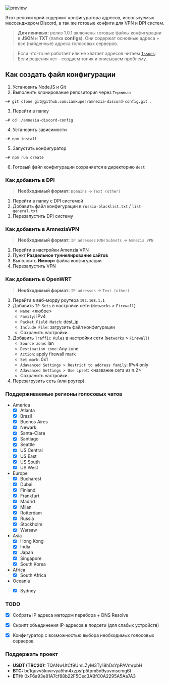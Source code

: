 ![preview](https://github.com/iamkuper/amnezia-discord-config/raw/main/preview.png)


Этот репозиторий содержит конфигуратора адресов, используемых мессенджером Discord, а так же готовые конфиги для VPN и DPI систем. 

> **Для ленивых:** релиз 1.0.1 включены готовые файлы конфигурации в **JSON** и **TXT** (папка **configs**). Они содержат основные адреса + все (найденные) адреса голосовых серверов.

> Если что-то не работает или не хватает адресов читаем [`Issues`](https://github.com/iamkuper/amnezia-discord-config/issues). Если решения нет - создаем топик и описываем проблему.


## Как создать файл конфигурации

1. Установить NodeJS и Git
2. Выполнить клонирование репозитория через `Терминал`
```console
~# git clone git@github.com:iamkuper/amnezia-discord-config.git .
```
3. Перейти в папку
```console
~# cd ./amnezia-discord-config
```
4. Установить зависимости
```console
~# npm install
```
5. Запустить конфигуратор
```console
~# npm run create
```
6. Готовый файл конфигурации сохраняется в директорию `dest`


### Как добавить в DPI
 > **Необходимый формат:** `Domains` -> `Text (other)`
1. Перейти в папку c DPI системой
2. Добавить файл конфигурации в `russia-blacklist.txt` / `list-general.txt`
3. Перезапустить DPI систему

### Как добавить в AmneziaVPN
 > **Необходимый формат:** `IP adresses` или `Subnets` -> `Amnezia VPN`
1. Перейти в настройки Amenzia VPN
2. Пункт **Раздельное туннелирование сайтов**
3. Выполнить **Импорт** файла конфигурации
4. Перезапустить VPN

### Как добавить в OpenWRT
  > **Необходимый формат:** `IP adresses` -> `Text (other)`

1. Перейти в веб-морду роутера `192.168.1.1`
2. Добавить `IP Sets` в настройки сети (`Networks` > `Firewall`)
	- `Name`: <любое>
	- `Family`: IPv4
	- `Packet Field Match`: dest_ip
	- `Include File`: загрузить файл конфигурации
	- Сохранить настройки.
3. Добавить `Traffic Rules` в настройки сети (`Networks` > `Firewall`)
	- `Source zone`: lan
	- `Destination zone`: Any zone
	- `Action`: apply firewall mark
	- `Set mark`: 0x1
	- `Adavanced Settings > Restrict to address family`: IPv4 only
	- `Adavanced Settings > Use ipset`: <название сета из п.2>
	- Сохранить настройки.
4. Перезагрузить сеть (или роутер).

### Поддерживаемые регионы голосовых чатов

- America
	- [x] Atlanta
	- [x] Brazil
	- [x] Buenos Aires
	- [x] Newark
	- [x] Santa-Clara
	- [x] Santiago
	- [x] Seattle
	- [x] US Central
	- [x] US East
	- [x] US South
	- [x] US West
- Europe
	- [x] Bucharest
	- [x] Dubai
	- [x] Finland
	- [x] Frankfurt
	- [x] Madrid
	- [x] Milan
	- [x] Rotterdam
	- [x] Russia
	- [x] Stockholm
	- [x] Warsaw
- Asia
	- [x] Hong Kong
	- [x] India
	- [x] Japan
	- [x] Singapore
	- [x] South Korea
- Africa
	- [x] South Africa
- Oceania
	- [x] Sydney


### TODO

- [x] Собрать IP адреса методом перебора + DNS Resolve
- [x] Скрипт объединения IP-адресов в подсети (для слабых устройств) 
- [x] Конфигуратор с возможностью выбора необходимых голосовых серверов


### Поддержать проект

- **USDT (TRC20):** TQANwUtCf9UmLZyM3Ty18hDsYpPAVmrpbH
- **BTC:** bc1quvv5knvrvya5hn4xzpsfp5tpm5n9yuvmscmg6t
- **ETH:** 0xF6a93e81A7cf88b22F5Cec3ABfC0A2295A5Aa7A3
